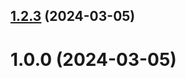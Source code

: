 ## [1.2.3](https://github.com/sergeipavlenkorudn/git-extended/compare/1.0.0...1.2.3) (2024-03-05)



# 1.0.0 (2024-03-05)



